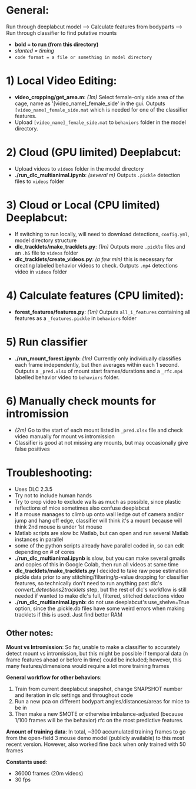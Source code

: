 # General:
Run through deeplabcut model --> Calculate features from bodyparts --> Run through classifier to find putative mounts
* __bold = to run (from this directory)__
* _slanted = timing_
* `code format = a file or something in model directory`

# 1) Local Video Editing:
- __video_cropping/get_area.m__: _(1m)_ Select female-only side area of the cage, name as '[video_name]_female_side' in the gui. Outputs `[video_name]_female_side.mat` which is needed for one of the classifier features.
- Upload `[video_name]_female_side.mat` to `behaviors` folder in the model directory.

# 2) Cloud (GPU limited) Deeplabcut:
- Upload videos to `videos` folder in the model directory
- __./run_dlc_multianimal.ipynb__: _(several m)_ Outputs `.pickle` detection files to `videos` folder

# 3) Cloud or Local (CPU limited) Deeplabcut:
- If switching to run locally, will need to download detections, `config.yml`, model directory structure
- __dlc_tracklets/make_tracklets.py__: _(1m)_ Outputs more `.pickle` files and an `.h5` file to `videos` folder
- __dlc_tracklets/create_videos.py__: _(a few min)_ this is necessary for creating labeled behavior videos to check. Outputs `.mp4` detections video in `videos` folder

# 4) Calculate features (CPU limited):
- __forest_features/features.py__: _(1m)_ Outputs `all_i_features` containing all features as a `_features.pickle` in `behaviors` folder

# 5) Run classifier
- __./run_mount_forest.ipynb__: _(1m)_ Currently only individually classifies each frame independently, but then averages within each 1 second. Outputs a `_pred.xlsx` of mount start frames/durations and a `_rfc.mp4` labelled behavior video to `behaviors` folder.

# 6) Manually check mounts for intromission
- _(2m)_ Go to the start of each mount listed in `_pred.xlsx` file and check video manually for mount vs intromission
- Classifier is good at not missing any mounts, but may occasionally give false positives


# Troubleshooting:
- Uses DLC 2.3.5
- Try not to include human hands
- Try to crop video to exclude walls as much as possible, since plastic reflections of mice sometimes also confuse deeplabcut
- If a mouse manages to climb up onto wall ledge out of camera and/or jump and hang off edge, classifier will think it's a mount because will think 2nd mouse is under 1st mouse
- Matlab scripts are slow bc Matlab, but can open and run several Matlab instances in parallel
- some of the python scripts already have parallel coded in, so can edit depending on # of cores
- __./run_dlc_multianimal.ipynb__ is slow, but you can make several gmails and copies of this in Google Colab, then run all videos at same time
- __dlc_tracklets/make_tracklets.py__ I decided to take raw pose estimation pickle data prior to any stitching/filtering/p-value dropping for classifier features, so technically don't need to run anything past dlc's _convert_detections2tracklets_ step, but the rest of dlc's workflow is still needed if wanted to make dlc's full, filtered, stitched detections video
- __./run_dlc_multianimal.ipynb__: do not use deeplabcut's use_shelve=True option, since the .pickle.db files have some weird errors when making tracklets if this is used. Just find better RAM

## Other notes:
__Mount vs Intromission__:
So far, unable to make a classifier to accurately detect mount vs intromission, but this might be possible if temporal data (n frame features ahead or before in time) could be included; however, this many features/dimensions would require a lot more training frames

__General workflow for other behaviors__:
1. Train from current deeplabcut snapshot, change SNAPSHOT number and iteration in dlc settings and throughout code
2. Run a new pca on different bodypart angles/distances/areas for mice to be in
3. Then make a new SMOTE or otherwise imbalance-adjusted (because 1/100 frames will be the behavior) rfc on the most predictive features.

__Amount of training data__:
In total, ~300 accumulated training frames to go from the open-field 3 mouse demo model (publicly available) to this most recent version. However, also worked fine back when only trained with 50 frames

__Constants used__:
- 36000 frames (20m videos)
- 30 fps
